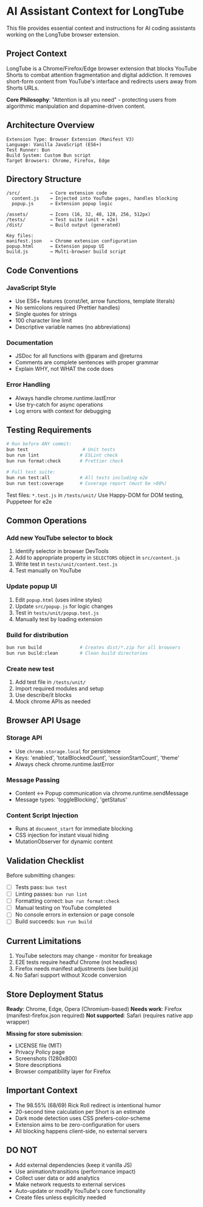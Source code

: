 # AI Assistant Context for LongTube

This file provides essential context and instructions for AI coding assistants working on the LongTube browser extension.

## Project Context

LongTube is a Chrome/Firefox/Edge browser extension that blocks YouTube Shorts to combat attention fragmentation and digital addiction. It removes short-form content from YouTube's interface and redirects users away from Shorts URLs.

**Core Philosophy**: "Attention is all you need" - protecting users from algorithmic manipulation and dopamine-driven content.

## Architecture Overview

```
Extension Type: Browser Extension (Manifest V3)
Language: Vanilla JavaScript (ES6+)
Test Runner: Bun
Build System: Custom Bun script
Target Browsers: Chrome, Firefox, Edge
```

## Directory Structure

```
/src/           → Core extension code
  content.js    → Injected into YouTube pages, handles blocking
  popup.js      → Extension popup logic

/assets/        → Icons (16, 32, 48, 128, 256, 512px)
/tests/         → Test suite (unit + e2e)
/dist/          → Build output (generated)

Key files:
manifest.json   → Chrome extension configuration
popup.html      → Extension popup UI
build.js        → Multi-browser build script
```

## Code Conventions

### JavaScript Style
- Use ES6+ features (const/let, arrow functions, template literals)
- No semicolons required (Prettier handles)
- Single quotes for strings
- 100 character line limit
- Descriptive variable names (no abbreviations)

### Documentation
- JSDoc for all functions with @param and @returns
- Comments are complete sentences with proper grammar
- Explain WHY, not WHAT the code does

### Error Handling
- Always handle chrome.runtime.lastError
- Use try-catch for async operations
- Log errors with context for debugging

## Testing Requirements

```bash
# Run before ANY commit:
bun test                    # Unit tests
bun run lint               # ESLint check
bun run format:check       # Prettier check

# Full test suite:
bun run test:all           # All tests including e2e
bun run test:coverage      # Coverage report (must be >80%)
```

Test files: `*.test.js` in `/tests/unit/`
Use Happy-DOM for DOM testing, Puppeteer for e2e

## Common Operations

### Add new YouTube selector to block
1. Identify selector in browser DevTools
2. Add to appropriate property in `SELECTORS` object in `src/content.js`
3. Write test in `tests/unit/content.test.js`
4. Test manually on YouTube

### Update popup UI
1. Edit `popup.html` (uses inline styles)
2. Update `src/popup.js` for logic changes
3. Test in `tests/unit/popup.test.js`
4. Manually test by loading extension

### Build for distribution
```bash
bun run build              # Creates dist/*.zip for all browsers
bun run build:clean        # Clean build directories
```

### Create new test
1. Add test file in `/tests/unit/`
2. Import required modules and setup
3. Use describe/it blocks
4. Mock chrome APIs as needed

## Browser API Usage

### Storage API
- Use `chrome.storage.local` for persistence
- Keys: 'enabled', 'totalBlockedCount', 'sessionStartCount', 'theme'
- Always check chrome.runtime.lastError

### Message Passing
- Content ↔ Popup communication via chrome.runtime.sendMessage
- Message types: 'toggleBlocking', 'getStatus'

### Content Script Injection
- Runs at `document_start` for immediate blocking
- CSS injection for instant visual hiding
- MutationObserver for dynamic content

## Validation Checklist

Before submitting changes:
- [ ] Tests pass: `bun test`
- [ ] Linting passes: `bun run lint`
- [ ] Formatting correct: `bun run format:check`
- [ ] Manual testing on YouTube completed
- [ ] No console errors in extension or page console
- [ ] Build succeeds: `bun run build`

## Current Limitations

1. YouTube selectors may change - monitor for breakage
2. E2E tests require headful Chrome (not headless)
3. Firefox needs manifest adjustments (see build.js)
4. No Safari support without Xcode conversion

## Store Deployment Status

**Ready**: Chrome, Edge, Opera (Chromium-based)
**Needs work**: Firefox (manifest-firefox.json required)
**Not supported**: Safari (requires native app wrapper)

**Missing for store submission**:
- LICENSE file (MIT)
- Privacy Policy page
- Screenshots (1280x800)
- Store descriptions
- Browser compatibility layer for Firefox

## Important Context

- The 98.55% (68/69) Rick Roll redirect is intentional humor
- 20-second time calculation per Short is an estimate
- Dark mode detection uses CSS prefers-color-scheme
- Extension aims to be zero-configuration for users
- All blocking happens client-side, no external servers

## DO NOT

- Add external dependencies (keep it vanilla JS)
- Use animation/transitions (performance impact)
- Collect user data or add analytics
- Make network requests to external services
- Auto-update or modify YouTube's core functionality
- Create files unless explicitly needed